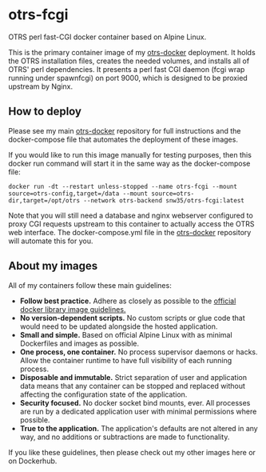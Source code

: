 # otrs-fcgi
OTRS perl fast-CGI docker container based on Alpine Linux.

This is the primary container image of my [otrs-docker][1] deployment. It holds the OTRS installation files, creates the needed volumes, and installs all of OTRS' perl dependencies. It presents a perl fast CGI daemon (fcgi wrap running under spawnfcgi) on port 9000, which is designed to be proxied upstream by Nginx.

## How to deploy

Please see my main [otrs-docker][1] repository for full instructions and the docker-compose file that automates the deployment of these images.

If you would like to run this image manually for testing purposes, then this docker run command will start it in the same way as the docker-compose file:
```
docker run -dt --restart unless-stopped --name otrs-fcgi --mount source=otrs-config,target=/data --mount source=otrs-dir,target=/opt/otrs --network otrs-backend snw35/otrs-fcgi:latest
```
Note that you will still need a database and nginx webserver configured to proxy CGI requests upstream to this container to actually access the OTRS web interface. The docker-compose.yml file in the [otrs-docker][1] repository will automate this for you.


## About my images

All of my containers follow these main guidelines:

 * __Follow best practice.__ Adhere as closely as possible to the [official docker library image guidelines.](https://github.com/docker-library/official-images)
 * __No version-dependent scripts.__ No custom scripts or glue code that would need to be updated alongside the hosted application.
 * __Small and simple.__ Based on official Alpine Linux with as minimal Dockerfiles and images as possible.
 * __One process, one container.__ No process supervisor daemons or hacks. Allow the container runtime to have full visibility of each running process.
 * __Disposable and immutable.__ Strict separation of user and application data means that any container can be stopped and replaced without affecting the configuration state of the application.
 * __Security focused.__ No docker socket bind mounts, ever. All processes are run by a dedicated application user with minimal permissions where possible.
 * __True to the application.__ The application's defaults are not altered in any way, and no additions or subtractions are made to functionality.

If you like these guidelines, then please check out my other images here or on Dockerhub.

[1]: https://github.com/snw35/otrs-docker
